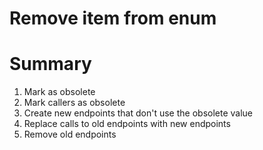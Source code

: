 # Remove item from enum

# Summary
1. Mark as obsolete
2. Mark callers as obsolete
3. Create new endpoints that don't use the obsolete value
4. Replace calls to old endpoints with new endpoints
5. Remove old endpoints